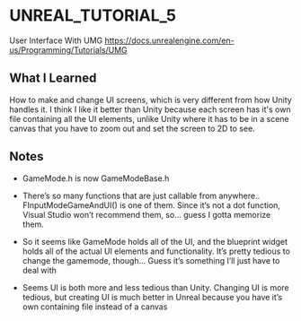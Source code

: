 # UNREAL_TUTORIAL_5
User Interface With UMG https://docs.unrealengine.com/en-us/Programming/Tutorials/UMG

## What I Learned
How to make and change UI screens, which is very different from how Unity handles it. I think I like it better than Unity because each screen has it's own file containing all the UI elements, unlike Unity where it has to be in a scene canvas that you have to zoom out and set the screen to 2D to see.

## Notes
* GameMode.h is now GameModeBase.h

* There’s so many functions that are just callable from anywhere.. FInputModeGameAndUI() is one of them. Since it’s not a dot function, Visual Studio won’t recommend them, so… guess I gotta memorize them.

* So it seems like GameMode holds all of the UI, and the blueprint widget holds all of the actual UI elements and functionality. It’s pretty tedious to change the gamemode, though… Guess it’s something I’ll just have to deal with

* Seems UI is both more and less tedious than Unity. Changing UI is more tedious, but creating UI is much better in Unreal because you have it’s own containing file instead of a canvas
